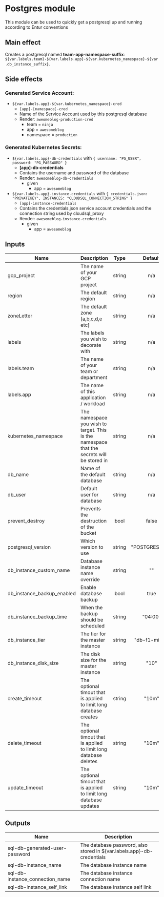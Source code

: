# Postgres module

This module can be used to quickly get a postgresql up and running according to Entur conventions

## Main effect

Creates a postgresql named **team-app-namespace-suffix**: `${var.labels.team}-${var.labels.app}-${var.kubernetes_namespace}-${var.db_instance_suffix}`.

## Side effects

### Generated Service Account:

- `${var.labels.app}-${var.kubernetes_namespace}-cred`
  - `[app]-[namespace]-cred`
  - Name of the Service Account used by this postgresql database
  - Render: `aweomeblog-production-cred`
      - team = `ninja`
      - app = `awesomeblog`
      - namespace = `production`

### Generated Kubernetes Secrets:

- `${var.labels.app}-db-credentials` with `{ username: "PG_USER", password: "PG_PASSWORD" }`
  - **[app]-db-credentials**
  - Contains the username and password of the database
  - Render: `awesomeblog-db-credentials`
    - given
      - app = `awesomeblog`
- `${var.labels.app}-instance-credentials` with `{ credentials.json: "PRIVATEKEY", INSTANCES: "CLOUDSQL_CONNECTION_STRING" }`
  - `[app]-instance-credentials`
  - Contains the credentials.json service account credentials and the connection string used by cloudsql_proxy
  - Render: `awesomeblog-instance-credentials`
    - given
      - app = `awesomeblog`

## Inputs

| Name | Description | Type | Default | Required |
|------|-------------|:----:|:-----:|:-----:|
| gcp_project | The name of your GCP project | string | n/a | yes |
| region | The default region | string | n/a | yes |
| zoneLetter | The default zone [a,b,c,d,e etc] | string | n/a | yes |
| labels | The labels you wish to decorate with | string | n/a | yes |
| labels.team | The name of your team or department | string | n/a | yes |
| labels.app | The name of this application / workload | string | n/a | yes |
| kubernetes_namespace | The namespace you wish to target. This is the namespace that the secrets will be stored in | string | n/a | yes |
| db_name | Name of the default database | string | n/a | yes |
| db_user | Default user for database | string | n/a | yes |
| prevent_destroy | Prevents the destruction of the bucket | bool | false | no |
| postgresql_version | Which version to use | string | "POSTGRES_9_6" | no |
| db_instance_custom_name | Database instance name override | string | "" | no |
| db_instance_backup_enabled | Enable database backup | bool | true | no |
| db_instance_backup_time | When the backup should be scheduled | string | "04:00" | no |
| db_instance_tier | The tier for the master instance | string | "db-f1-micro" | no |
| db_instance_disk_size | The disk size for the master instance | string | "10" | no |
| create_timeout | The optional timout that is applied to limit long database creates | string | "10m" | no |
| delete_timeout | The optional timout that is applied to limit long database deletes | string | "10m" | no |
| update_timeout | The optional timout that is applied to limit long database updates | string | "10m" | no |

## Outputs

| Name | Description |
|------|-------------|
| sql-db-generated-user-password | The database password, also stored in ${var.labels.app}-db-credentials |
| sql-db-instance_name | The database instance name |
| sql-db-instance_connection_name | The database instance connection name |
| sql-db-instance_self_link | The database instance self link |
